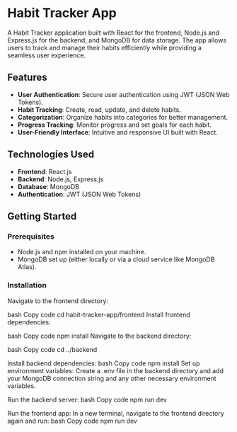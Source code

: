 # Habit Tracker App

A Habit Tracker application built with React for the frontend, Node.js and Express.js for the backend, and MongoDB for data storage. The app allows users to track and manage their habits efficiently while providing a seamless user experience.

## Features

- **User Authentication**: Secure user authentication using JWT (JSON Web Tokens).
- **Habit Tracking**: Create, read, update, and delete habits.
- **Categorization**: Organize habits into categories for better management.
- **Progress Tracking**: Monitor progress and set goals for each habit.
- **User-Friendly Interface**: Intuitive and responsive UI built with React.

## Technologies Used

- **Frontend**: React.js
- **Backend**: Node.js, Express.js
- **Database**: MongoDB
- **Authentication**: JWT (JSON Web Tokens)

## Getting Started

### Prerequisites

- Node.js and npm installed on your machine.
- MongoDB set up (either locally or via a cloud service like MongoDB Atlas).

### Installation
   
Navigate to the frontend directory:

bash
Copy code
cd habit-tracker-app/frontend
Install frontend dependencies:

bash
Copy code
npm install
Navigate to the backend directory:

bash
Copy code
cd ../backend

Install backend dependencies:
bash
Copy code
npm install
Set up environment variables: Create a .env file in the backend directory and add your MongoDB connection string and any other necessary environment variables.

Run the backend server:
bash
Copy code
npm run dev

Run the frontend app: In a new terminal, navigate to the frontend directory again and run:
bash
Copy code
npm run dev
